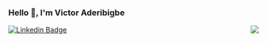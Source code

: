 ### Hello 👋, I'm Victor Aderibigbe

<img align="right" src="https://visitor-badge.laobi.icu/badge?page_id=v0pe">

[![Linkedin Badge](https://img.shields.io/badge/-Victor%20Aderibigbe-blue?style=flat-square&logo=Linkedin&logoColor=white&link=https://www.linkedin.com/mwlite/in/victor-damola-aderibigbe-27931ab0/)](https://www.linkedin.com/mwlite/in/victor-damola-aderibigbe-27931ab0)
